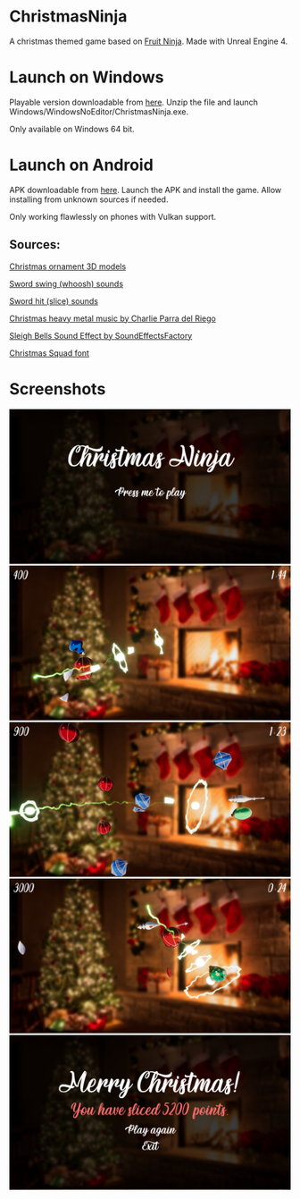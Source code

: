 # ChristmasNinja
A christmas themed game based on [Fruit Ninja](https://play.google.com/store/apps/details?id=com.halfbrick.fruitninjafree). Made with Unreal Engine 4.

# Launch on Windows

Playable version downloadable from [here](https://simonyi-my.sharepoint.com/:u:/g/personal/lyaflora_sch_bme_hu/EdK16Z9XIeBJsFaK7m4pU00BnteO6j_q9D4wIlz7_Ccfog?e=I2f8HD). Unzip the file and launch Windows/WindowsNoEditor/ChristmasNinja.exe.

Only available on Windows 64 bit.

# Launch on Android

APK downloadable from [here](https://drive.google.com/file/d/1c_9qoTxu-A3XRaii9ICuLgceTVp8PfLO/view?usp=sharing). Launch the APK and install the game. Allow installing from unknown sources if needed.

Only working flawlessly on phones with Vulkan support.

## Sources:

[Christmas ornament 3D models](https://www.cgtrader.com/free-3d-models/interior/other/christmas-decoration-826b3401-97d8-4f5c-a4d1-b566db71cd3c)

[Sword swing (whoosh) sounds](https://freesound.org/people/sonictechtonic/sounds/243567/)

[Sword hit (slice) sounds](https://freesound.org/people/Eponn/packs/30820/)

[Christmas heavy metal music by Charlie Parra del Riego](https://youtu.be/mlb5go7FRYw)

[Sleigh Bells Sound Effect by SoundEffectsFactory](https://youtu.be/vhnMXSAcopU)

[Christmas Squad font](https://www.dafont.com/christmas-squad.font)

# Screenshots

![Main Menu](Screenshots/Screenshot0.png)
![Gameplay](Screenshots/Screenshot1.png)
![Gameplay](Screenshots/Screenshot3.png)
![Gameplay](Screenshots/Screenshot4.png)
![Game Over](Screenshots/Screenshot2.png)